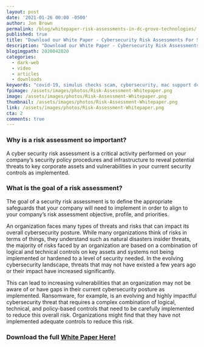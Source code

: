 ```yaml
---
layout: post
date: '2021-01-26 00:00 -0500'
author: Jon Brown
permalink: /blog/whitepaper-risk-assessments-in-dc-grove-technologies/
published: true
title: "Download our White Paper - Cybersecurity Risk Assessments For Small Businesses"
description: "Download our White Paper - Cybersecurity Risk Assessments For Small Businesses"
blogimgpath: 2020042020
categories:
  - dark-web
  - video
  - articles
  - downloads
keywords: "covid-19, simulus checks scam, cybersecurity, mac support dc"
fpimage: /assets/images/photos/Risk-Assessment-Whitepaper.png
image: /assets/images/photos/Risk-Assessment-Whitepaper.png
thumbnail: /assets/images/photos/Risk-Assessment-Whitepaper.png
link: /assets/images/photos/Risk-Assessment-Whitepaper.png
cta: 2
comments: true
---
```

### Why is a risk assessment so important?

A cyber security risk assessment is a critical activity performed on your company’s security policy procedures and infrastructure to reveal potential threats to key corporate assets and vulnerabilities in your current security controls as implemented.

### What is the goal of a risk assessment?

The goal of a security risk assessment is to define the appropriate safeguards that your company will need to implement in order to align to your company’s risk assessment objective, profile, and priorities.

An organization faces many types of threats and risks that can impact its overall cybersecurity posture. While many organizations think of risks in terms of things, they understand such as natural disasters insider threats, the majority of risks faced by an organization are based on a combination of logical and technical controls on key assets and systems not being implemented or hardened to a level of security needed. In the evolving cybersecurity landscape, threats that may not have existed a few years ago or their impact have increased significantly.

This can lead to increasing vulnerabilities that an organization may not be aware of or have gaps in their current cybersecurity posture as implemented. Ransomware, for example, is an evolving and highly impactful cybersecurity threat that requires a complex combination
of logical, technical, and policy-based controls that need to be carefully implemented to reduce this overall risk. Organizations might find that they have not implemented adequate controls to reduce this risk.

### Download the full <a href="/products/ciso/">White Paper Here!</a>

